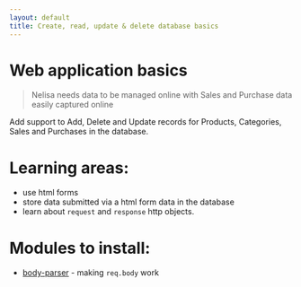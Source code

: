 ```yaml
---
layout: default
title: Create, read, update & delete database basics
---
```


# Web application basics

> Nelisa needs data to be managed online with Sales and Purchase data easily captured online

 Add support to Add, Delete and Update records for Products, Categories, Sales and Purchases in the database.

# Learning areas:

* use html forms
* store data submitted via a html form data in the database
* learn about `request` and `response` http objects.

# Modules to install:

* [body-parser](https://www.npmjs.com/package/body-parser) - making `req.body` work
